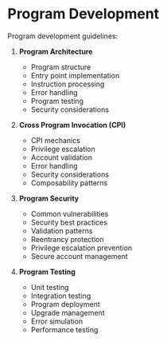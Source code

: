 # Program Development

Program development guidelines:

1. **Program Architecture**
   - Program structure
   - Entry point implementation
   - Instruction processing
   - Error handling
   - Program testing
   - Security considerations

2. **Cross Program Invocation (CPI)**
   - CPI mechanics
   - Privilege escalation
   - Account validation
   - Error handling
   - Security considerations
   - Composability patterns

3. **Program Security**
   - Common vulnerabilities
   - Security best practices
   - Validation patterns
   - Reentrancy protection
   - Privilege escalation prevention
   - Secure account management

4. **Program Testing**
   - Unit testing
   - Integration testing
   - Program deployment
   - Upgrade management
   - Error simulation
   - Performance testing
